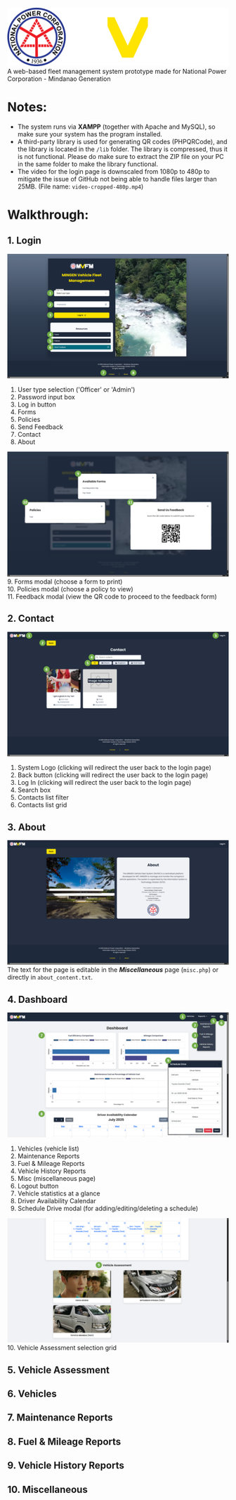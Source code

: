 ![System Logo](https://github.com/CACabusas/MVFM/blob/main/logo%20simple.png?raw=true)
A web-based fleet management system prototype made for National Power Corporation - Mindanao Generation

# Notes:
- The system runs via **XAMPP** (together with Apache and MySQL), so make sure your system has the program installed.
- A third-party library is used for generating QR codes (PHPQRCode), and the library is located in the `/lib` folder. The library is compressed, thus it is not functional. Please do make sure to extract the ZIP file on your PC in the same folder to make the library functional.
- The video for the login page is downscaled from 1080p to 480p to mitigate the issue of GitHub not being able to handle files larger than 25MB. (File name: `video-cropped-480p.mp4`)

# Walkthrough:
## 1. Login
![Login Page](https://github.com/CACabusas/MVFM/blob/main/walkthrough/01_login_1.png?raw=true)
1. User type selection ('Officer' or 'Admin')
2. Password input box
3. Log in button
4. Forms
5. Policies
6. Send Feedback
7. Contact
8. About

![Login Page](https://github.com/CACabusas/MVFM/blob/main/walkthrough/02_login_2.png?raw=true)
9. Forms modal (choose a form to print)<br/>
10. Policies modal (choose a policy to view)<br/>
11. Feedback modal (view the QR code to proceed to the feedback form)

## 2. Contact
![Contact Page](https://github.com/CACabusas/MVFM/blob/main/walkthrough/03_contact.png?raw=true)
1. System Logo (clicking will redirect the user back to the login page)
2. Back button (clicking will redirect the user back to the login page)
3. Log In (clicking will redirect the user back to the login page)
4. Search box
5. Contacts list filter
6. Contacts list grid

## 3. About
![About Page](https://github.com/CACabusas/MVFM/blob/main/walkthrough/04_about.png?raw=true)
The text for the page is editable in the **_Miscellaneous_** page (`misc.php`) or directly in `about_content.txt`.

## 4. Dashboard
![Dashboard](https://github.com/CACabusas/MVFM/blob/main/walkthrough/05_dashboard_1.png?raw=true)
1. Vehicles (vehicle list)
2. Maintenance Reports
3. Fuel & Mileage Reports
4. Vehicle History Reports
5. Misc (miscellaneous page)
6. Logout button
7. Vehicle statistics at a glance
8. Driver Availability Calendar
9. Schedule Drive modal (for adding/editing/deleting a schedule)

![Dashboard](https://github.com/CACabusas/MVFM/blob/main/walkthrough/06_dashboard_2.png?raw=true)
10. Vehicle Assessment selection grid

## 5. Vehicle Assessment
## 6. Vehicles
## 7. Maintenance Reports
## 8. Fuel & Mileage Reports
## 9. Vehicle History Reports
## 10. Miscellaneous
